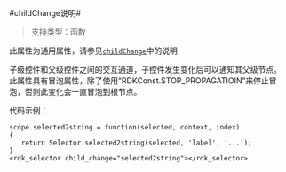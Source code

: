 #childChange说明#

>支持类型：函数

此属性为通用属性，请参见[`childChange`](./childChangeDesption.html)中的说明

子级控件和父级控件之间的交互通道，子控件发生变化后可以通知其父级节点。
此属性具有冒泡属性，除了使用“RDKConst.STOP_PROPAGATIOIN”来停止冒泡，否则此变化会一直冒泡到根节点。

代码示例：

    scope.selected2string = function(selected, context, index) 
    {
       return Selector.selected2string(selected, 'label', '...');
    }
    <rdk_selector child_change="selected2string"></rdk_selector>